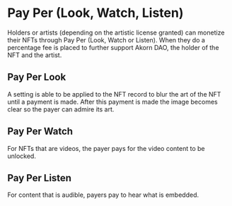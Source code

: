 # Pay Per (Look, Watch, Listen)

Holders or artists (depending on the artistic license granted) can monetize their NFTs through Pay Per (Look, Watch or Listen). When they do a percentage fee is placed to further support Akorn DAO, the holder of the NFT and the artist.

## Pay Per Look

A setting is able to be applied to the NFT record to blur the art of the NFT until a payment is made. After this payment is made the image becomes clear so the payer can admire its art.

## Pay Per Watch

For NFTs that are videos, the payer pays for the video content to be unlocked.

## Pay Per Listen

For content that is audible, payers pay to hear what is embedded.

